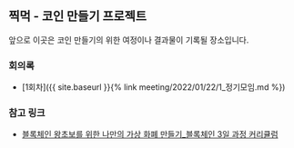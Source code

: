 ## 찍먹 - 코인 만들기 프로젝트

앞으로 이곳은 코인 만들기의 위한 여정이나 결과물이 기록될 장소입니다.

### 회의록
- [1회차]({{ site.baseurl }}{% link meeting/2022/01/22/1_정기모임.md %})

### 참고 링크
- [블록체인 왕초보를 위한 나만의 가상 화폐 만들기_블록체인 3일 과정 커리큘럼](http://exem-academy.com/database-deep-internal-copy-3-copy/)
